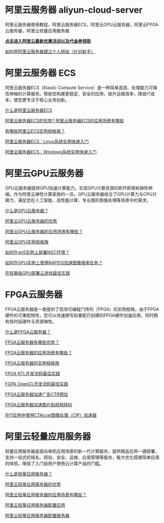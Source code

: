 # 阿里云服务器 aliyun-cloud-server
阿里云服务器使用教程，阿里云服务器ECS，阿里云GPU云服务器，阿里云FPGA云服务器，阿里云轻量应用服务器

[**点击进入阿里云最新优惠活动以及代金券领取**](https://leffz.com)


[如何用阿里云服务器建立个人网站（针对新手）](https://alitenten.github.io/alecs.html)


#  阿里云服务器 ECS

阿里云服务器ECS（Elastic Compute Service）是一种简单高效、处理能力可弹性伸缩的计算服务。帮助您构建更稳定、安全的应用，提升运维效率，降低IT成本，使您更专注于核心业务创新。

[什么是阿里云服务器ECS](https://help.aliyun.com/document_detail/25367.html?source=5176.11533457&userCode=xbifxhv7&type=copy)

[阿里云服务器ECS的优势?
](https://help.aliyun.com/document_detail/51704.html?source=5176.11533457&userCode=xbifxhv7&type=copy)[阿里云服务器ECS的应用场景有哪些](https://help.aliyun.com/document_detail/25371.html?source=5176.11533457&userCode=xbifxhv7&type=copy)

[有哪些阿里云ECS实例规格族？](https://help.aliyun.com/document_detail/25378.html?source=5176.11533457&userCode=xbifxhv7&type=copy)

[阿里云服务器ECS：Linux系统实例快速入门](https://help.aliyun.com/document_detail/151694.htm?source=5176.11533457&userCode=xbifxhv7&type=copy)

[阿里云服务器ECS：Windows系统实例快速入门](https://help.aliyun.com/document_detail/151695.html?source=5176.11533457&userCode=xbifxhv7&type=copy)

# 阿里云GPU云服务器

GPU云服务器提供GPU加速计算能力，实现GPU计算资源的即开即用和弹性伸缩。作为阿里云弹性计算家族的一员，GPU云服务器结合了GPU计算力与CPU计算力，满足您在人工智能、高性能计算、专业图形图像处理等场景中的需求。

[什么是GPU云服务器？](https://help.aliyun.com/document_detail/163791.html?source=5176.11533457&userCode=xbifxhv7&type=copy)

[阿里云GPU云服务器的优势](https://help.aliyun.com/document_detail/163792.html?source=5176.11533457&userCode=xbifxhv7&type=copy)

[阿里云GPU云服务器的应用场景有哪些？](https://help.aliyun.com/document_detail/163794.html?source=5176.11533457&userCode=xbifxhv7&type=copy)

[阿里云GPU实例规格族](https://help.aliyun.com/document_detail/163799.html?source=5176.11533457&userCode=xbifxhv7&type=copy)

[如何在gn5实例上部署NGC环境？](https://help.aliyun.com/document_detail/163837.html?source=5176.11533457&userCode=xbifxhv7&type=copy)

[如何在GPU实例上使用RAPIDS加速图像搜索任务？](https://help.aliyun.com/document_detail/163842.html?source=5176.11533457&userCode=xbifxhv7&type=copy)

[在轻量级GPU部署云游戏最佳实践](https://help.aliyun.com/document_detail/163845.html?source=5176.11533457&userCode=xbifxhv7&type=copy)

# FPGA云服务器

FPGA云服务器是一类提供了现场可编程门阵列（FPGA）的实例规格。由于FPGA硬件的可重配特性，您可以快速擦写和重配已创建的FPGA硬件加速应用，同时拥有低时延硬件与资源弹性。

[什么是FPGA云服务器？](https://help.aliyun.com/document_detail/163932.html?source=5176.11533457&userCode=xbifxhv7&type=copy)

[FPGA云服务器有哪些优势？](https://help.aliyun.com/document_detail/163523.html?source=5176.11533457&userCode=xbifxhv7&type=copy)

[FPGA云服务器的应用场景有哪些？](https://help.aliyun.com/document_detail/163848.html?source=5176.11533457&userCode=xbifxhv7&type=copy)

[FPGA云服务器的实例规格族](https://help.aliyun.com/document_detail/163853.html?source=5176.11533457&userCode=xbifxhv7&type=copy)

[FPGA RTL开发流程最佳实践](https://help.aliyun.com/document_detail/163878.html?spm=a2c4g.11174283.3.2.928921950zZYhz)

[FGPA OpenCL开发流程最佳实践](https://help.aliyun.com/document_detail/163880.html?source=5176.11533457&userCode=xbifxhv7&type=copy)

[FPGA云服务器加速广告CTR预估](https://help.aliyun.com/document_detail/163887.html?source=5176.11533457&userCode=xbifxhv7&type=copy)

[FPGA云服务器加速图片和视频转码](https://help.aliyun.com/document_detail/163889.html?source=5176.11533457&userCode=xbifxhv7&type=copy)

[在f1实例中使用CTAccel图像处理（CIP）加速器](https://help.aliyun.com/document_detail/163885.html?source=5176.11533457&userCode=xbifxhv7&type=copy)

# 阿里云轻量应用服务器

轻量应用服务器是面向单机应用场景的新一代计算服务，提供精品应用一键部署，支持一站式的域名、网站、安全、运维、应用管理等服务，极大优化搭建简单应用的体验，降低了入门级用户使用云计算产品的门槛。

[什么是轻量应用服务器？](https://help.aliyun.com/document_detail/58612.html?source=5176.11533457&userCode=xbifxhv7&type=copy)

[阿里云轻量应用服务器的优势](https://help.aliyun.com/document_detail/58620.html?source=5176.11533457&userCode=xbifxhv7&type=copy)

[阿里云轻量应用服务器的应用场景有哪些？](https://help.aliyun.com/document_detail/58621.html?source=5176.11533457&userCode=xbifxhv7&type=copy)

[阿里云轻量应用服务器配置应用](https://help.aliyun.com/knowledge_list/59097.html?source=5176.11533457&userCode=xbifxhv7&type=copy)

[阿里云轻量应用服务器配置服务器](https://help.aliyun.com/knowledge_list/60167.html?source=5176.11533457&userCode=xbifxhv7&type=copy)


